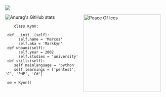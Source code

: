###
![](https://komarev.com/ghpvc/?username=1Markkyn)

<img align="right" width="250rem" src='[https://im.ge/i/902b97f6-40ef-49e0-bbec-d4efe74deb61.WydjCL' alt='Peace Of Ices'>


![Anurag's GitHub stats](https://github-readme-stats.vercel.app/api?username=1Markkyn&show_icons=true&theme=dark)




        class Kynn:
         
     def __init__(self):
          self.name = 'Marcos'
          self.aka = 'Markkyn'        
     def whoami(self):
          self.year = 2002
          self.studies = 'university'
     def skills(self):
        self.mainlanguage = 'python'
        self.learnings = ['pentest', 'C', 'PHP', 'C#']
        
     me = Kynn()
